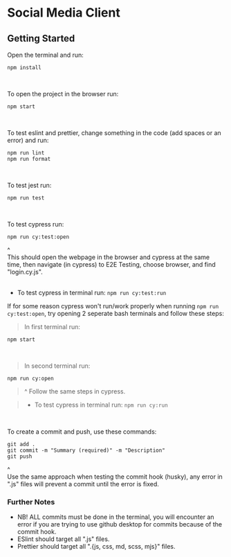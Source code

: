 # Social Media Client

## Getting Started

Open the terminal and run:

```
npm install
```

<br>

To open the project in the browser run:

```
npm start
```

<br>

To test eslint and prettier, change something in the code (add spaces or an error) and run:

```
npm run lint
npm run format
```

<br>

To test jest run:

```
npm run test
```

<br>

To test cypress run:

```
npm run cy:test:open
```

^ <br> This should open the webpage in the browser and cypress at the same time, then navigate (in cypress) to E2E Testing, choose browser, and find "login.cy.js". <br> <br>

- To test cypress in terminal run: `npm run cy:test:run` <br>

If for some reason cypress won't run/work properly when running `npm run cy:test:open`, try opening 2 seperate bash terminals and follow these steps: <br>

> In first terminal run:

```
npm start
```

<br>

> In second terminal run:

```
npm run cy:open
```

> ^ Follow the same steps in cypress. <br>

> - To test cypress in terminal run: `npm run cy:run`

<br>

To create a commit and push, use these commands:

```
git add .
git commit -m "Summary (required)" -m "Description"
git push
```

^ <br> Use the same approach when testing the commit hook (husky), any error in ".js" files will prevent a commit until the error is fixed. <br>

### Further Notes

- NB! ALL commits must be done in the terminal, you will encounter an error if you are trying to use github desktop for commits because of the commit hook.
- ESlint should target all ".js" files.
- Prettier should target all ".{js, css, md, scss, mjs}" files.
